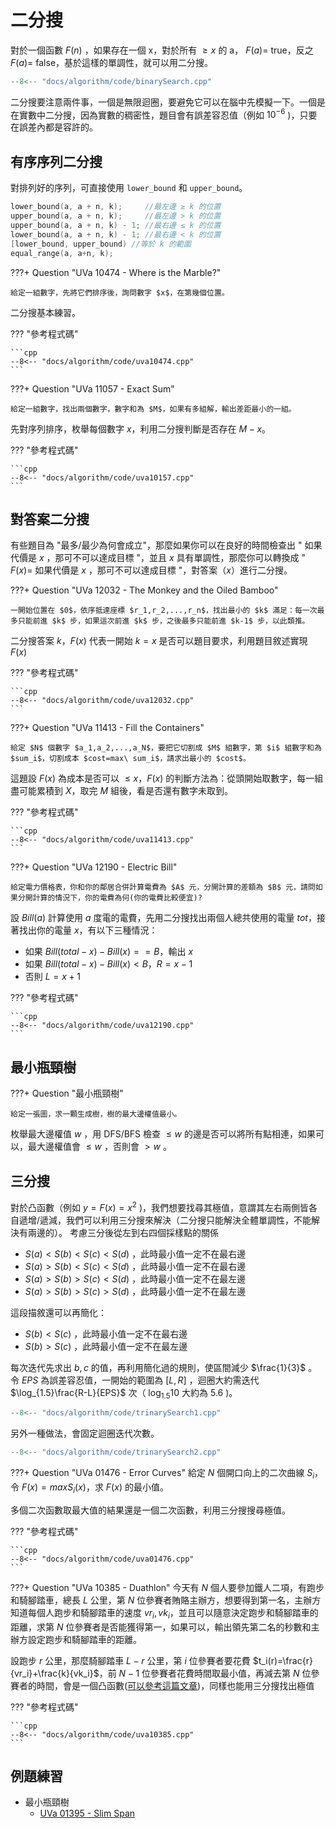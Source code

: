 # 二分搜

對於一個函數 $F(n)$ ，如果存在一個 x，對於所有 $\geq x$ 的 a， $F(a)=$ true，反之 $F(a)=$ false，基於這樣的單調性，就可以用二分搜。

```cpp
--8<-- "docs/algorithm/code/binarySearch.cpp"
```


二分搜要注意兩件事，一個是無限迴圈，要避免它可以在腦中先模擬一下。一個是在實數中二分搜，因為實數的稠密性，題目會有誤差容忍值（例如 $10^{-6}$ )，只要在誤差內都是容許的。

## 有序序列二分搜

對排列好的序列，可直接使用 `lower_bound` 和 `upper_bound`。

```cpp
lower_bound(a, a + n, k);     //最左邊 ≥ k 的位置
upper_bound(a, a + n, k);     //最左邊 > k 的位置
upper_bound(a, a + n, k) - 1; //最右邊 ≤ k 的位置
lower_bound(a, a + n, k) - 1; //最右邊 < k 的位置
[lower_bound, upper_bound) //等於 k 的範圍
equal_range(a, a+n, k);
```


???+ Question "UVa 10474 - Where is the Marble?"

    給定一組數字，先將它們排序後，詢問數字 $x$，在第幾個位置。

二分搜基本練習。

??? "參考程式碼"

    ```cpp
    --8<-- "docs/algorithm/code/uva10474.cpp"
    ```

???+ Question "UVa 11057 - Exact Sum"

    給定一組數字，找出兩個數字，數字和為 $M$，如果有多組解，輸出差距最小的一組。

先對序列排序，枚舉每個數字 $x$，利用二分搜判斷是否存在 $M-x$。

??? "參考程式碼"

    ```cpp
    --8<-- "docs/algorithm/code/uva10157.cpp"
    ```

## 對答案二分搜

有些題目為 "最多/最少為何會成立"，那麼如果你可以在良好的時間檢查出 " 如果代價是 $x$ ，那可不可以達成目標 "，並且 $x$ 具有單調性，那麼你可以轉換成 " $F(x)=$ 如果代價是 $x$ ，那可不可以達成目標 "，對答案（$x$）進行二分搜。

???+ Question "UVa 12032 - The Monkey and the Oiled Bamboo"

    一開始位置在 $0$，依序抵達座標 $r_1,r_2,...,r_n$，找出最小的 $k$ 滿足：每一次最多只能前進 $k$ 步，如果這次前進 $k$ 步，之後最多只能前進 $k-1$ 步，以此類推。

二分搜答案 $k$，$F(x)$ 代表一開始 $k=x$ 是否可以題目要求，利用題目敘述實現 $F(x)$

??? "參考程式碼"

    ```cpp
    --8<-- "docs/algorithm/code/uva12032.cpp"
    ```

???+ Question "UVa 11413 - Fill the Containers"

    給定 $N$ 個數字 $a_1,a_2,...,a_N$，要把它切割成 $M$ 組數字，第 $i$ 組數字和為 $sum_i$，切割成本 $cost=max\ sum_i$，請求出最小的 $cost$。

這題設 $F(x)$ 為成本是否可以 $\le x$，$F(x)$ 的判斷方法為：從頭開始取數字，每一組盡可能累積到 $X$，取完 $M$ 組後，看是否還有數字未取到。

??? "參考程式碼"

    ```cpp
    --8<-- "docs/algorithm/code/uva11413.cpp"
    ```

???+ Question "UVa 12190 - Electric Bill"

    給定電力價格表，你和你的鄰居合併計算電費為 $A$ 元，分開計算的差額為 $B$ 元，請問如果分開計算的情況下，你的電費為何(你的電費比較便宜)?

設 $Bill(a)$ 計算使用 $a$ 度電的電費，先用二分搜找出兩個人總共使用的電量 $tot$，接著找出你的電量 $x$，有以下三種情況：

- 如果 $Bill(total-x)-Bill(x)==B$，輸出 $x$
- 如果 $Bill(total-x)-Bill(x)<B$，$R=x-1$
- 否則 $L=x+1$ 

??? "參考程式碼"

    ```cpp
    --8<-- "docs/algorithm/code/uva12190.cpp"
    ```

## 最小瓶頸樹

???+ Question "最小瓶頸樹"

    給定一張圖，求一顆生成樹，樹的最大邊權值最小。

枚舉最大邊權值 $w$ ，用 DFS/BFS 檢查 $\leq w$ 的邊是否可以將所有點相連，如果可以，最大邊權值會 $\leq w$ ，否則會 $>w$ 。

## 三分搜

對於凸函數（例如 $y=F(x)=x^2$ )，我們想要找尋其極值，意謂其左右兩側皆各自遞增/遞減，我們可以利用三分搜來解決（二分搜只能解決全體單調性，不能解決有兩邊的）。
考慮三分後從左到右四個採樣點的關係

-  $S(a) < S(b) < S(c) < S(d)$ ，此時最小值一定不在最右邊
-  $S(a) > S(b) < S(c) < S(d)$ ，此時最小值一定不在最右邊
-  $S(a) > S(b) > S(c) < S(d)$ ，此時最小值一定不在最左邊
-  $S(a) > S(b) > S(c) > S(d)$ ，此時最小值一定不在最左邊

這段描敘還可以再簡化：

-  $S(b) < S(c)$ ，此時最小值一定不在最右邊
-  $S(b) > S(c)$ ，此時最小值一定不在最左邊

每次迭代先求出 $b,c$ 的值，再利用簡化過的規則，使區間減少 $\frac{1}{3}$ 。令 $EPS$ 為誤差容忍值，一開始的範圍為 $[L,R]$ ，迴圈大約需迭代 $\log_{1.5}\frac{R-L}{EPS}$ 次（ $\log_{1.5}10$ 大約為 $5.6$ )。

```cpp
--8<-- "docs/algorithm/code/trinarySearch1.cpp"
```

另外一種做法，會固定迴圈迭代次數。

```cpp
--8<-- "docs/algorithm/code/trinarySearch2.cpp"
```

???+ Question "UVa 01476 - Error Curves"
    給定 $N$ 個開口向上的二次曲線 $S_i$，令 $F(x)=max{S_i(x)}$，求 $F(x)$ 的最小值。

多個二次函數取最大值的結果還是一個二次函數，利用三分搜搜尋極值。

??? "參考程式碼"

    ```cpp
    --8<-- "docs/algorithm/code/uva01476.cpp"
    ```

???+ Question "UVa 10385 - Duathlon"
    今天有 $N$ 個人要參加鐵人二項，有跑步和騎腳踏車，總長 $L$ 公里，第 $N$ 位參賽者賄賂主辦方，想要得到第一名，主辦方知道每個人跑步和騎腳踏車的速度 $vr_i,vk_i$，並且可以隨意決定跑步和騎腳踏車的距離，求第 $N$ 位參賽者是否能獲得第一，如果可以，輸出領先第二名的秒數和主辦方設定跑步和騎腳踏車的距離。

設跑步 $r$ 公里，那麼騎腳踏車 $L-r$ 公里，第 $i$ 位參賽者要花費 $t_i(r)=\frac{r}{vr_i}+\frac{k}{vk_i}$，前 $N-1$ 位參賽者花費時間取最小值，再減去第 $N$ 位參賽者的時間，會是一個凸函數([可以參考這篇文章](https://blog.csdn.net/mobius_strip/article/details/45629163))，同樣也能用三分搜找出極值

??? "參考程式碼"

    ```cpp
    --8<-- "docs/algorithm/code/uva10385.cpp"
    ```

## 例題練習

-   最小瓶頸樹
    -  [UVa 01395 - Slim Span](https://onlinejudge.org/external/13/1395.pdf) 
